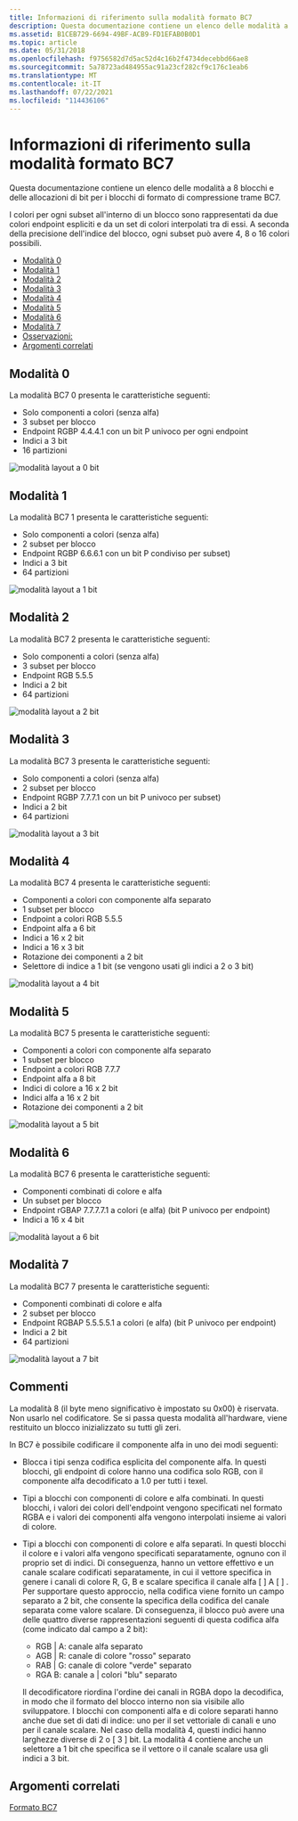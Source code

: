 ```yaml
---
title: Informazioni di riferimento sulla modalità formato BC7
description: Questa documentazione contiene un elenco delle modalità a 8 blocchi e delle allocazioni di bit per i blocchi di formato di compressione trame BC7.
ms.assetid: B1CEB729-6694-49BF-ACB9-FD1EFAB0B0D1
ms.topic: article
ms.date: 05/31/2018
ms.openlocfilehash: f9756582d7d5ac52d4c16b2f4734decebbd66ae8
ms.sourcegitcommit: 5a78723ad484955ac91a23cf282cf9c176c1eab6
ms.translationtype: MT
ms.contentlocale: it-IT
ms.lasthandoff: 07/22/2021
ms.locfileid: "114436106"
---
```

# <a name="bc7-format-mode-reference"></a>Informazioni di riferimento sulla modalità formato BC7

Questa documentazione contiene un elenco delle modalità a 8 blocchi e delle allocazioni di bit per i blocchi di formato di compressione trame BC7.

I colori per ogni subset all'interno di un blocco sono rappresentati da due colori endpoint espliciti e da un set di colori interpolati tra di essi. A seconda della precisione dell'indice del blocco, ogni subset può avere 4, 8 o 16 colori possibili.

-   [Modalità 0](#mode-0)
-   [Modalità 1](#mode-1)
-   [Modalità 2](#mode-2)
-   [Modalità 3](#mode-3)
-   [Modalità 4](#mode-4)
-   [Modalità 5](#mode-5)
-   [Modalità 6](#mode-6)
-   [Modalità 7](#mode-7)
-   [Osservazioni:](#remarks)
-   [Argomenti correlati](#related-topics)

## <a name="mode-0"></a>Modalità 0

La modalità BC7 0 presenta le caratteristiche seguenti:

-   Solo componenti a colori (senza alfa)
-   3 subset per blocco
-   Endpoint RGBP 4.4.4.1 con un bit P univoco per ogni endpoint
-   Indici a 3 bit
-   16 partizioni

![modalità layout a 0 bit](images/bc7-mode0.png)

## <a name="mode-1"></a>Modalità 1

La modalità BC7 1 presenta le caratteristiche seguenti:

-   Solo componenti a colori (senza alfa)
-   2 subset per blocco
-   Endpoint RGBP 6.6.6.1 con un bit P condiviso per subset)
-   Indici a 3 bit
-   64 partizioni

![modalità layout a 1 bit](images/bc7-mode1.png)

## <a name="mode-2"></a>Modalità 2

La modalità BC7 2 presenta le caratteristiche seguenti:

-   Solo componenti a colori (senza alfa)
-   3 subset per blocco
-   Endpoint RGB 5.5.5
-   Indici a 2 bit
-   64 partizioni

![modalità layout a 2 bit](images/bc7-mode2.png)

## <a name="mode-3"></a>Modalità 3

La modalità BC7 3 presenta le caratteristiche seguenti:

-   Solo componenti a colori (senza alfa)
-   2 subset per blocco
-   Endpoint RGBP 7.7.7.1 con un bit P univoco per subset)
-   Indici a 2 bit
-   64 partizioni

![modalità layout a 3 bit](images/bc7-mode3.png)

## <a name="mode-4"></a>Modalità 4

La modalità BC7 4 presenta le caratteristiche seguenti:

-   Componenti a colori con componente alfa separato
-   1 subset per blocco
-   Endpoint a colori RGB 5.5.5
-   Endpoint alfa a 6 bit
-   Indici a 16 x 2 bit
-   Indici a 16 x 3 bit
-   Rotazione dei componenti a 2 bit
-   Selettore di indice a 1 bit (se vengono usati gli indici a 2 o 3 bit)

![modalità layout a 4 bit](images/bc7-mode4.png)

## <a name="mode-5"></a>Modalità 5

La modalità BC7 5 presenta le caratteristiche seguenti:

-   Componenti a colori con componente alfa separato
-   1 subset per blocco
-   Endpoint a colori RGB 7.7.7
-   Endpoint alfa a 8 bit
-   Indici di colore a 16 x 2 bit
-   Indici alfa a 16 x 2 bit
-   Rotazione dei componenti a 2 bit

![modalità layout a 5 bit](images/bc7-mode5.png)

## <a name="mode-6"></a>Modalità 6

La modalità BC7 6 presenta le caratteristiche seguenti:

-   Componenti combinati di colore e alfa
-   Un subset per blocco
-   Endpoint rGBAP 7.7.7.7.1 a colori (e alfa) (bit P univoco per endpoint)
-   Indici a 16 x 4 bit

![modalità layout a 6 bit](images/bc7-mode6.png)

## <a name="mode-7"></a>Modalità 7

La modalità BC7 7 presenta le caratteristiche seguenti:

-   Componenti combinati di colore e alfa
-   2 subset per blocco
-   Endpoint RGBAP 5.5.5.5.1 a colori (e alfa) (bit P univoco per endpoint)
-   Indici a 2 bit
-   64 partizioni

![modalità layout a 7 bit](images/bc7-mode7.png)

## <a name="remarks"></a>Commenti

La modalità 8 (il byte meno significativo è impostato su 0x00) è riservata. Non usarlo nel codificatore. Se si passa questa modalità all'hardware, viene restituito un blocco inizializzato su tutti gli zeri.

In BC7 è possibile codificare il componente alfa in uno dei modi seguenti:

-   Blocca i tipi senza codifica esplicita del componente alfa. In questi blocchi, gli endpoint di colore hanno una codifica solo RGB, con il componente alfa decodificato a 1.0 per tutti i texel.
-   Tipi a blocchi con componenti di colore e alfa combinati. In questi blocchi, i valori dei colori dell'endpoint vengono specificati nel formato RGBA e i valori dei componenti alfa vengono interpolati insieme ai valori di colore.
-   Tipi a blocchi con componenti di colore e alfa separati. In questi blocchi il colore e i valori alfa vengono specificati separatamente, ognuno con il proprio set di indici. Di conseguenza, hanno un vettore effettivo e un canale scalare codificati separatamente, in cui il vettore specifica in genere i canali di colore R, G, B e scalare specifica il canale alfa \[ \] A \[ \] . Per supportare questo approccio, nella codifica viene fornito un campo separato a 2 bit, che consente la specifica della codifica del canale separata come valore scalare. Di conseguenza, il blocco può avere una delle quattro diverse rappresentazioni seguenti di questa codifica alfa (come indicato dal campo a 2 bit):
    -   RGB \| A: canale alfa separato
    -   AGB \| R: canale di colore "rosso" separato
    -   RAB \| G: canale di colore "verde" separato
    -   RGA B: canale a \| colori "blu" separato

    Il decodificatore riordina l'ordine dei canali in RGBA dopo la decodifica, in modo che il formato del blocco interno non sia visibile allo sviluppatore. I blocchi con componenti alfa e di colore separati hanno anche due set di dati di indice: uno per il set vettoriale di canali e uno per il canale scalare. Nel caso della modalità 4, questi indici hanno larghezze diverse di 2 o \[ 3 \] bit. La modalità 4 contiene anche un selettore a 1 bit che specifica se il vettore o il canale scalare usa gli indici a 3 bit.

## <a name="related-topics"></a>Argomenti correlati

<dl> <dt>

[Formato BC7](bc7-format.md)
</dt> </dl>

 

 




